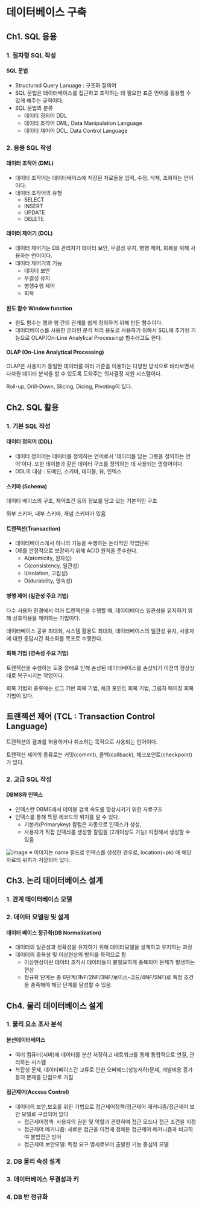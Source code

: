 # 데이터베이스 구축 

## Ch1. SQL 응용

### 1. 절차형 SQL 작성

#### SQL 문법
- Structured Query Lanuage : 구조화 질의어
- SQL 문법은 데이터베이스를 접근하고 조작하는 데 필요한 표준 언어를 활용할 수 있게 해주는 규칙이다.
- SQL 문법의 분류
    - 데이터 정의어 DDL
    - 데이터 조작어 DML; Data Manipulation Language
    - 데이터 제어어 DCL; Data Control Language

### 2. 응용 SQL 작성

#### 데이터 조작어 (DML)
- 데이터 조작어는 데이터베이스에 저장된 자료들을 입력, 수정, 삭제, 조회하는 언어이다.
- 데이터 조작어의 유형
    - SELECT
    - INSERT
    - UPDATE
    - DELETE

#### 데이터 제어기 (DCL)
- 데이터 제어기는 DB 관리자가 데이터 보안, 무결성 유지, 병행 제어, 회복을 위해 사용하는 언어이다.
- 데이터 제어기의 기능
    - 데이터 보안
    - 무결성 유지
    - 병행수행 제어
    - 회복

#### 윈도 함수 Window function
- 윈도 함수는 행과 행 간의 관계를 쉽게 정의하기 위해 만든 함수이다.
- 데이터베이스를 사용한 온라인 분석 처리 용도로 사용하기 위해서 SQL에 추가된 기능으로 OLAP(On-Line Analylical Processing) 함수라고도 한다.

#### OLAP (On-Line Analytical Processing)

OLAP은 사용자가 동일한 데이터를 여러 기준을 이용하는 다양한 방식으로 바라보면서 다차원 데이터 분석을 할 수 있도록 도와주는 의사결정 지원 시스템이다.

Roll-up, Drill-Down, Slicing, Dicing, Pivoting이 있다.

## Ch2. SQL 활용

### 1. 기본 SQL 작성

#### 데이터 정의어 (DDL)
- 데이터 정의어는 데이터를 정의하는 언어로서 '데이터를 담는 그릇을 정의하는 언어'이다. 또한 테이블과 같은 데이터 구조를 정의하는 데 사용되는 명령어이다.
- DDL의 대상 : 도메인, 스키마, 테이블, 뷰, 인덱스

#### 스키마 (Schema)

데이터 베이스의 구조, 제약조건 등의 정보를 담고 있는 기본적인 구조

외부 스키마, 내부 스키마, 개념 스키마가 있음

#### 트랜젝션(Transaction)
- 데이터베이스에서 하나의 기능을 수행하는 논리적인 작업단위
- DB를 안정적으로 보장하기 위해 ACID 원칙을 준수한다.
    - A(atomicity, 원자성) 
    - C(consistency, 일관성) 
    - I(isolation, 고립성)
    - D(durability, 영속성)

#### 병행 제어 (일관성 주요 기법)

다수 사용자 환경에서 여러 트랜젝션을 수행할 때, 데이터베이스 일관성을 유지하기 위해 상호작용을 제어하는 기법이다.

데이터베이스 공유 최대화, 시스템 활용도 최대화, 데이터베이스의 일관성 유지, 사용자에 대한 응답시간 최소화를 목표로 수행한다.

#### 회복 기법 (영속성 주요 기법)

트랜젝션을 수행하는 도중 장애로 인해 손상된 데이터베이스를 손상되기 이전의 정상상태로 복구시키는 작업이다.

회복 기법의 종류에는 로그 기반 회복 기법, 체크 포인트 회복 기법, 그림자 페이징 회복 기법이 있다.

## 트랜젝션 제어 (TCL : Transaction Control Language)

트랜젝션의 결과를 허용하거나 취소하는 목적으로 사용되는 언어이다.

트랜젝션 제어의 종류로는 커밋(commit), 콜백(callback), 체크포인트(checkpoint)가 있다.

### 2. 고급 SQL 작성

#### DBMS와 인덱스 
- 인덱스란 DBMS에서 테이블 검색 속도를 향상시키기 위한 자료구조 
- 인덱스를 통해 특정 레코드의 위치를 알 수 있다. 
    - 기본키(Primarykey) 칼럼은 자동으로 인덱스가 생성,
    - 사용자가 직접 인덱싀를 생성할 칼럼을 (2개이상도 가능) 지정해서 생성할 수 있음  

![image](https://velog.velcdn.com/images/kth121211/post/992653b7-1987-42a6-9d05-c84f842b4fef/image.png)
※ 이미지는 name 필드로 인덱스를 생성한 경우로, location(=pk) 에 해당 자료의 위치가 저장되어 있다.

## Ch3. 논리 데이터베이스 설계

### 1. 관계 데이터베이스 모델

### 2. 데이터 모델링 및 설계

#### 데이터 베이스 정규화(DB Normalization)
- 데이터의 일관성과 정확성을 유지하기 위해 데이터모델을 설계하고 유지하는 과정
- 데이터의 중복성 및 이상현상의 방지를 목적으로 함
    - 이상현상이란 데이터 조작시 데이터들이 불필요하게 중복되어 문제가 발생하는 현상
    - 정규화 단계는 총 6단계(1NF/2NF/3NF/보이스-코드/4NF/5NF)로 특정 조건을 충족해야 해당 단계를 달성할 수 있음 

## Ch4. 물리 데이터베이스 설계

### 1. 물리 요소 조사 분석

#### 분산데이터베이스
- 여러 컴퓨터(서버)에 데이터를 분산 저장하고 네트워크를 통해 통합적으로 연결, 관리하는 시스템
- 복잡성 문제, 데이터베이스간 교류로 인한 오버헤드(성능저하)문제, 개발비용 증가 등의 문제를 단점으로 가짐

#### 접근제어(Access Control)
- 데이터의 보안,보호를 위한 기법으로 접근제어정책/접근제어 메커니즘/접근제어 보안 모델로 구성되어 있다
    - 접근제어정책: 사용자의 권한 및 역할과 관련하여 접근 모드나 접근 조건을 지정
    - 접근제어 메커니즘: 새로운 접근을 이전에 정해둔 접근제어 메커니즘과 비교하여 불법접근 방어
    - 접근제어 보안모델: 특정 요구 명세로부터 출발한 기능 중심의 모델

### 2. DB 물리 속성 설계

### 3. 데이터베이스 무결성과 키

### 4. DB 반 정규화
